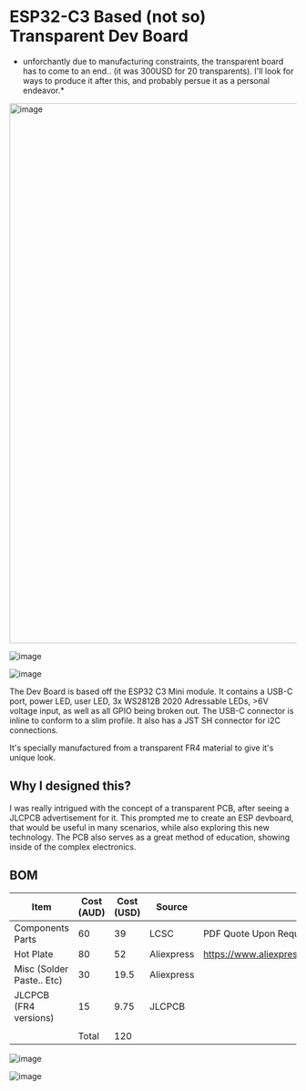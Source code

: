 # ESP32-C3 Based (not so) Transparent Dev Board

* unforchantly due to manufacturing constraints, the transparent board has to come to an end.. (it was 300USD for 20 transparents). I'll look for ways to produce it after this, and probably persue it as a personal endeavor.*

<img width="949" alt="image" src="https://github.com/user-attachments/assets/f4816f9a-de24-4ade-9dd0-cc9072686db4" />


![image](https://i.ibb.co/8Ddbs1wf/image.png)

![image](https://i.ibb.co/7tr3q95Z/image.png)

The Dev Board is based off the ESP32 C3 Mini module. It contains a USB-C port, power LED, user LED, 3x WS2812B 2020 Adressable LEDs, >6V voltage input, as well as all GPIO being broken out. The USB-C connector is inline to conform to a slim profile. It also has a JST SH connector for i2C connections.

It's specially manufactured from a transparent FR4 material to give it's unique look.

## Why I designed this?

I was really intrigued with the concept of a transparent PCB, after seeing a JLCPCB advertisement for it. This prompted me to create an ESP devboard, that would be useful in many scenarios, while also exploring this new technology. The PCB also serves as a great method of education, showing inside of the complex electronics.

## BOM

|Item                     |Cost (AUD)|Cost (USD)|Source    |Link                                                 |
|-------------------------|----------|----------|----------|-----------------------------------------------------|
|Components Parts         |60        |39        |LCSC      |PDF Quote Upon Request                               |
|Hot Plate                |80        |52        |Aliexpress|https://www.aliexpress.com/item/1005008125355441.html|
|Misc (Solder Paste.. Etc)|30        |19.5      |Aliexpress|                                                     |
|JLCPCB (FR4 versions)    |15        |9.75      |JLCPCB    |                                                     |
|                         |          |          |          |                                                     |
|                         |Total     |120   |          |                                                     |


![image](https://github.com/user-attachments/assets/31cbac09-d5a3-4a63-aa25-4b3ecd6ddfa4)

![image](https://github.com/user-attachments/assets/9b8c5172-f489-4698-99fd-f02e51718967)

